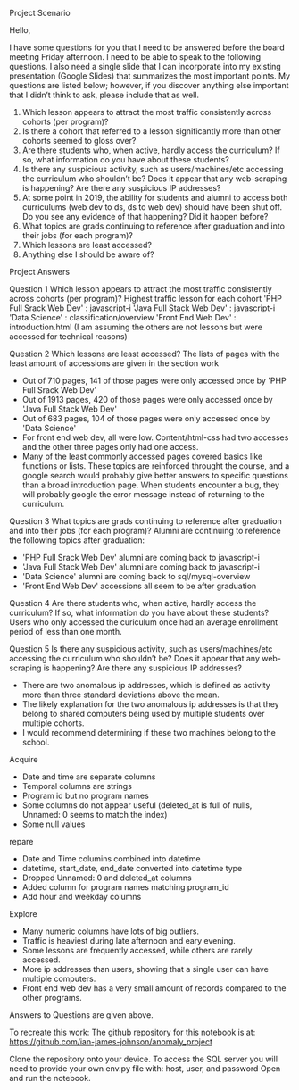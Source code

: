 Project Scenario

Hello,

I have some questions for you that I need to be answered before the board meeting Friday afternoon. I need to be able to speak to the following questions. I also need a single slide that I can incorporate into my existing presentation (Google Slides) that summarizes the most important points. My questions are listed below; however, if you discover anything else important that I didn’t think to ask, please include that as well.

1. Which lesson appears to attract the most traffic consistently across cohorts (per program)?
2. Is there a cohort that referred to a lesson significantly more than other cohorts seemed to gloss over?
3. Are there students who, when active, hardly access the curriculum? If so, what information do you have about these students?
4. Is there any suspicious activity, such as users/machines/etc accessing the curriculum who shouldn’t be? Does it appear that any web-scraping is happening? Are there any suspicious IP addresses?
5. At some point in 2019, the ability for students and alumni to access both curriculums (web dev to ds, ds to web dev) should have been shut off. Do you see any evidence of that happening? Did it happen before?
6. What topics are grads continuing to reference after graduation and into their jobs (for each program)?
7. Which lessons are least accessed?
8. Anything else I should be aware of?



Project Answers

Question 1
Which lesson appears to attract the most traffic consistently across cohorts (per program)?
Highest traffic lesson for each cohort
'PHP Full Srack Web Dev'  : javascript-i 
'Java Full Stack Web Dev' : javascript-i 
'Data Science'            : classification/overview 
'Front End Web Dev'       : introduction.html (I am assuming the others are not lessons but were accessed for technical reasons)


Question 2
Which lessons are least accessed? 
The lists of pages with the least amount of accessions are given in the section work
- Out of 710 pages, 141 of those pages were only accessed once by 'PHP Full Srack Web Dev'
- Out of 1913 pages, 420 of those pages were only accessed once by 'Java Full Stack Web Dev'
- Out of 683 pages, 104 of those pages were only accessed once by 'Data Science'
- For front end web dev, all were low. Content/html-css had two accesses and the other three pages only had one access.
- Many of the least commonly accessed pages covered basics like functions or lists. These topics are reinforced throught the course, and a google search would probably give better answers to specific questions than a broad introduction page. When students encounter a bug, they will probably google the error message instead of returning to the curriculum.


Question 3
What topics are grads continuing to reference after graduation and into their jobs (for each program)?
Alumni are continuing to reference the following topics after graduation:
- 'PHP Full Srack Web Dev' alumni are coming back to javascript-i
- 'Java Full Stack Web Dev' alumni are coming back to javascript-i
- 'Data Science' alumni are coming back to sql/mysql-overview
- 'Front End Web Dev' accessions all seem to be after graduation

Question 4
Are there students who, when active, hardly access the curriculum? If so, what information do you have about these students?
Users who only accessed the curiculum once had an average enrollment period of less than one month.


Question 5
Is there any suspicious activity, such as users/machines/etc accessing the curriculum who shouldn’t be? Does it appear that any web-scraping is happening? Are there any suspicious IP addresses?
- There are two anomalous ip addresses, which is defined as activity more than three standard deviations above the mean.
- The likely explanation for the two anomalous ip addresses is that they belong to shared computers being used by multiple students over multiple cohorts.
- I would recommend determining if these two machines belong to the school.



Acquire
- Date and time are separate columns
- Temporal columns are strings
- Program id but no program names
- Some columns do not appear useful (deleted_at is full of nulls, Unnamed: 0 seems to match the index)
- Some null values



repare
- Date and Time columins combined into datetime
- datetime, start_date, end_date converted into datetime type
- Dropped Unnamed: 0 and deleted_at columns
- Added column for program names matching program_id
- Add hour and weekday columns



Explore
- Many numeric columns have lots of big outliers.
- Traffic is heaviest during late afternoon and eary evening.
- Some lessons are frequently accessed, while others are rarely accessed.
- More ip addresses than users, showing that a single user can have multiple computers.
- Front end web dev has a very small amount of records compared to the other programs.



Answers to Questions are given above.



To recreate this work:
The github repository for this notebook is at:
https://github.com/ian-james-johnson/anomaly_project

Clone the repository onto your device.
To access the SQL server you will need to provide your own env.py file with: host, user, and password
Open and run the notebook.
